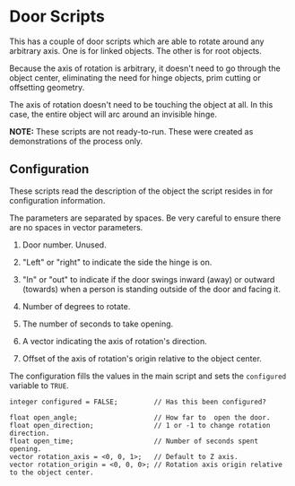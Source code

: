 # Door Scripts

This has a couple of door scripts which are able to rotate around 
any arbitrary axis. 
One is for linked objects. 
The other is for root objects.

Because the axis of rotation is arbitrary, 
it doesn't need to go through the object center, 
eliminating the need for hinge objects, 
prim cutting or 
offsetting geometry. 

The axis of rotation doesn't need to be touching the object at all. 
In this case, the entire object will arc around an invisible hinge. 

**NOTE:** These scripts are not ready-to-run.
These were created as demonstrations of the process only. 

## Configuration 

These scripts read the description of the object the script resides in
for configuration information. 

The parameters are separated by spaces. 
Be very careful to ensure there are no spaces in vector parameters. 

1.  Door number. Unused. 

2.  "Left" or "right" to indicate the side the hinge is on. 

3.  "In" or "out" to indicate if the door swings inward (away) or 
    outward (towards) when a person is standing outside of the door and
    facing it. 
    
4.  Number of degrees to rotate. 

5.  The number of seconds to take opening. 

6.  A vector indicating the axis of rotation's direction. 

7.  Offset of the axis of rotation's origin relative to the object center. 

The configuration fills the values in the main script and sets the 
`configured` variable to `TRUE`. 

```
integer configured = FALSE;         // Has this been configured?

float open_angle;                   // How far to  open the door.
float open_direction;               // 1 or -1 to change rotation direction.
float open_time;                    // Number of seconds spent opening.
vector rotation_axis = <0, 0, 1>;   // Default to Z axis.
vector rotation_origin = <0, 0, 0>; // Rotation axis origin relative to the object center. 
```

